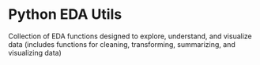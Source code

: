# Python EDA Utils

Collection of EDA functions designed to explore, understand, and visualize data (includes functions for cleaning, transforming, summarizing, and visualizing data)